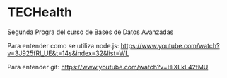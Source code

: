 # TECHealth
Segunda Progra del curso de Bases de Datos Avanzadas

Para entender como se utiliza node.js:
https://www.youtube.com/watch?v=3J925fRl_UE&t=14s&index=32&list=WL

Para entender git:
https://www.youtube.com/watch?v=HiXLkL42tMU

